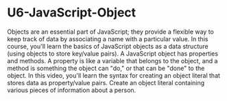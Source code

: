 # U6-JavaScript-Object
 Objects are an essential part of JavaScript; they provide a flexible way to keep track of data by associating a name with a particular value. In this course, you'll learn the basics of JavaScript objects as a data structure (using objects to store key/value pairs).
 A JavaScript object has properties and methods. A property is like a variable that belongs to the object, and a method is something the object can "do," or that can be "done" to the object. In this video, you'll learn the syntax for creating an object literal that stores data as property/value pairs.
 Create an object literal containing various pieces of information about a person.

